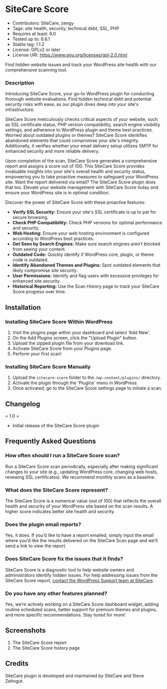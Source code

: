 # SiteCare Score
* Contributors: SiteCare, zengy
* Tags: site health, security, technical debt, SSL, PHP
* Requires at least: 6.0
* Tested up to: 6.6.1
* Stable tag: 1.1.2
* License: GPLv2 or later
* License URI: https://www.gnu.org/licenses/gpl-2.0.html

Find hidden website issues and track your WordPress site health with our comprehensive scanning tool.

### Description

Introducing SiteCare Score, your go-to WordPress plugin for conducting thorough website evaluations. Find hidden technical debt and potential security risks with ease, as our plugin dives deep into your site's infrastructure.

SiteCare Score meticulously checks critical aspects of your website, such as SSL certificate status, PHP version compatibility, search engine visibility settings, and adherence to WordPress plugin and theme best practices. Worried about outdated plugins or themes? SiteCare Score identifies abandoned elements that could compromise your site's integrity. Additionally, it verifies whether your email delivery setup utilizes SMTP for enhanced security and more reliable delivery.

Upon completion of the scan, SiteCare Score generates a comprehensive report and assigns a score out of 100. This SiteCare Score provides invaluable insights into your site's overall health and security status, empowering you to take proactive measures to safeguard your WordPress site. Want the report delivered via email? The SiteCare Score plugin does that too. Elevate your website management with SiteCare Score today and ensure your WordPress site is in optimal condition.

Discover the power of SiteCare Score with these proactive features:

* **Verify SSL Security:** Ensure your site's SSL certificate is up to par for secure browsing.
* **Check PHP Compatibility:** Check PHP versions for optimal performance and security.
* **Web Hosting:** Ensure your web hosting environment is configured according to WordPress best practices.
* **Get Seen by Search Engines:** Make sure search engines aren’t blocked from seeing your content.
* **Outdated Code:** Quickly identify if WordPress core, plugin, or theme code is outdated.
* **Identify Abandoned Themes and Plugins:** Spot outdated elements that likely compromise site security.
* **User Permissions:** Identify and flag users with excessive privileges for enhanced site security.
* **Historical Reporting:** Use the Scan History page to track your SiteCare Score progress over time.

## Installation

### Installing SiteCare Score Within WordPress
1. Visit the plugins page within your dashboard and select ‘Add New’.
2. On the Add Plugins screen, click the "Upload Plugin" button.
3. Upload the zipped plugin file from your download link.
4. Activate SiteCare Score from your Plugins page.
5. Perform your first scan!

### Installing SiteCare Score Manually
1. Upload the `sitecare-score` folder to the `/wp-content/plugins/` directory.
2. Activate the plugin through the 'Plugins' menu in WordPress.
3. Once activated, go to the SiteCare Score settings page to initiate a scan.

## Changelog

= 1.0 =
* Initial release of the SiteCare Score plugin

## Frequently Asked Questions

### How often should I run a SiteCare Score scan?
Run a SiteCare Score scan periodically, especially after making significant changes to your site (e.g., updating WordPress core, changing web hosts, renewing SSL certificates). We recommend monthly scans as a baseline.

### What does the SiteCare Score represent?
The SiteCare Score is a numerical value (out of 100) that reflects the overall health and security of your WordPress site based on the scan results. A higher score indicates better site health and security.

### Does the plugin email reports?
Yes, it does. If you’d like to have a report emailed, simply input the email where you’d like the results delivered on the SiteCare Scan page and we’ll send a link to view the report.

### Does SiteCare Score fix the issues that it finds?
SiteCare Score is a diagnostic tool to help website owners and administrators identify hidden issues. For help addressing issues from the SiteCare Score report, [contact the WordPress Support team at SiteCare](https://sitecare.com/?utm_source=wprepo&utm_medium=link&utm_campaign=sitecarescor).

### Do you have any other features planned?
Yes, we’re actively working on a SiteCare Score dashboard widget, adding routine scheduled scans, better support for premium themes and plugins, and more specific recommendations. Stay tuned for more!

## Screenshots

1. The SiteCare Score report
2. The SiteCare Score history page

## Credits

SiteCare plugin is developed and maintained by SiteCare and Steve Zehngut.
